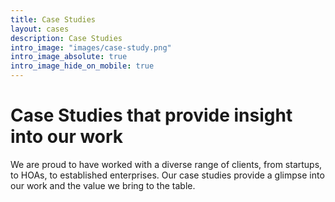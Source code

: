 ```yaml
---
title: Case Studies
layout: cases 
description: Case Studies
intro_image: "images/case-study.png"
intro_image_absolute: true
intro_image_hide_on_mobile: true
---
```


# Case Studies that provide insight into our work

We are proud to have worked with a diverse range of clients, from startups, to HOAs, to established enterprises. 
Our case studies provide a glimpse into our work and the value we bring to the table.

